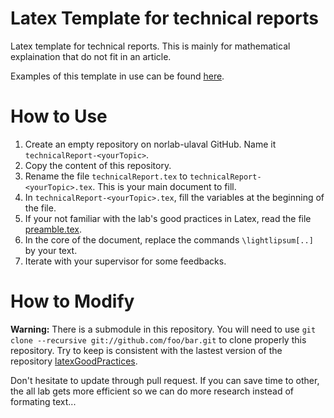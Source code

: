 # Latex Template for technical reports
Latex template for technical reports.
This is mainly for mathematical explaination that do not fit in an article.

Examples of this template in use can be found [here](https://github.com/norlab-ulaval?utf8=%E2%9C%93&q=in%3Aname%technicalReport%20NOT%20template-technicalReport&type=&language=tex).

# How to Use
1. Create an empty repository on norlab-ulaval GitHub. Name it `technicalReport-<yourTopic>`.
1. Copy the content of this repository.
1. Rename the file `technicalReport.tex` to `technicalReport-<yourTopic>.tex`. This is your main document to fill.
1. In `technicalReport-<yourTopic>.tex`, fill the variables at the beginning of the file.
1. If your not familiar with the lab's good practices in Latex, read the file [preamble.tex](https://github.com/norlab-ulaval/latexGoodPractices/blob/master/preamble.tex).
1. In the core of the document, replace the commands `\lightlipsum[..]` by your text.
1. Iterate with your supervisor for some feedbacks.

# How to Modify
__Warning:__ There is a submodule in this repository. 
You will need to use `git clone --recursive git://github.com/foo/bar.git` to clone properly this repository.
Try to keep is consistent with the lastest version of the repository [latexGoodPractices](https://github.com/norlab-ulaval/latexGoodPractices).

Don't hesitate to update through pull request.
If you can save time to other, the all lab gets more efficient so we can do more research instead of formating text...
